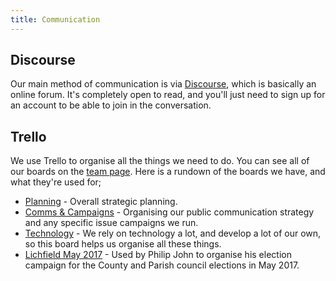 ```yaml
---
title: Communication
---
```


## Discourse

Our main method of communication is via [Discourse](https://discourse.somethingnew.org.uk/), which is basically an online forum. It's completely open to read, and you'll just need to sign up for an account to be able to join in the conversation.

## Trello

We use Trello to organise all the things we need to do. You can see all of our boards on the [team page](https://trello.com/somethingnewuk). Here is a rundown of the boards we have, and what they're used for;

* [Planning](https://trello.com/b/3dduLXeK/something-new-planning) - Overall strategic planning.
* [Comms & Campaigns](https://trello.com/b/WTeqp7Xk/comms-campaigns) - Organising our public communication strategy and any specific issue campaigns we run.
* [Technology](https://trello.com/b/BSUAl7Wv/technology) - We rely on technology a lot, and develop a lot of our own, so this board helps us organise all these things.
* [Lichfield May 2017](https://trello.com/b/n2ZwwfIc/lichfield-may-2017) - Used by Philip John to organise his election campaign for the County and Parish council elections in May 2017.